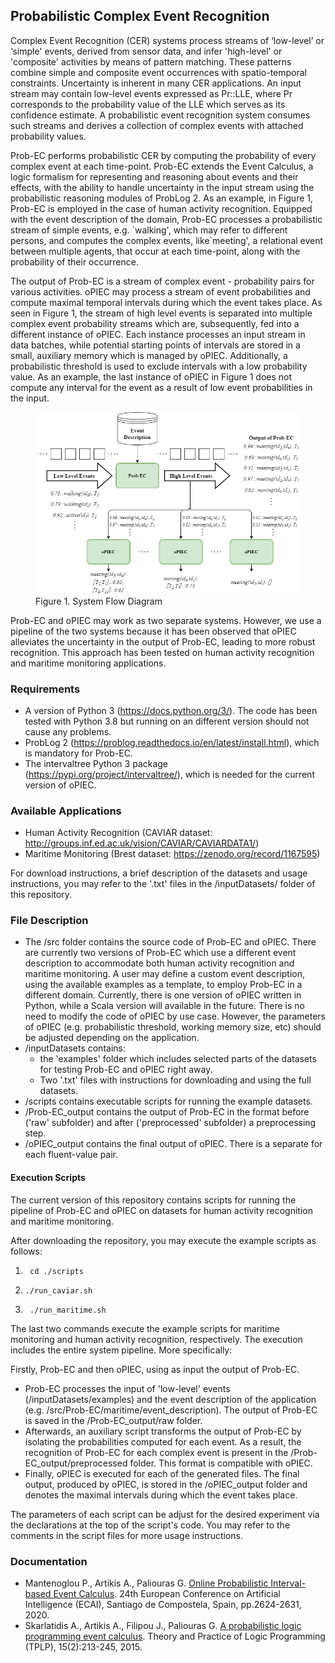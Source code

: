 ## Probabilistic Complex Event Recognition

Complex Event Recognition (CER) systems process streams of ‘low-level’ or ‘simple' events, derived from sensor data, and infer 'high-level' or 'composite' activities by means of pattern matching. These patterns combine simple and composite event occurrences with spatio-temporal constraints. Uncertainty is inherent in many CER applications. An input stream may contain low-level events expressed as Pr::LLE, where Pr corresponds to the probability value of the LLE which serves as its confidence estimate. A probabilistic event recognition system consumes such streams and derives a collection of complex events with attached probability values. 

Prob-EC performs probabilistic CER by computing the probability of every complex event at each time-point. Prob-EC extends the Event Calculus, a logic formalism for representing and reasoning about events and their effects, with the ability to handle uncertainty in the input stream using the probabilistic reasoning modules of ProbLog 2. As an example, in Figure 1, Prob-EC is employed in the case of human activity recognition. Equipped with the event description of the domain, Prob-EC processes a probabilistic stream of simple events, e.g. \`walking', which may refer to different persons, and computes the complex events, like`meeting', a relational event between multiple agents, that occur at each time-point, along with the probability of their occurrence. 

The output of Prob-EC is a stream of complex event - probability pairs for various activities. oPIEC may process a stream of event probabilities and compute maximal temporal intervals during which the event takes place. As seen in Figure 1, the stream of high level events is separated into multiple complex event probability streams which are, subsequently, fed into a different instance of oPIEC. Each instance processes an input stream in data batches, while potential starting points of intervals are stored in a small, auxiliary memory which is managed by oPIEC. Additionally, a probabilistic threshold is used to exclude intervals with a low probability value. As an example, the last instance of oPIEC in Figure 1 does not compute any interval for the event as a result of low event probabilities in the input. 

<figure class="image">
    <img src="figures/system-flow.png" width="800" alt="System Flow Diagram">
    <figcaption>Figure 1. System Flow Diagram</figcaption>
</figure>

Prob-EC and oPIEC may work as two separate systems. However, we use a pipeline of the two systems because it has been observed that oPIEC alleviates the uncertainty in the output of Prob-EC, leading to more robust recognition. This approach has been tested on human activity recognition and maritime monitoring applications.  

### Requirements

- A version of Python 3 (https://docs.python.org/3/). The code has been tested with Python 3.8 but running on an different version should not cause any problems.
- ProbLog 2 (https://problog.readthedocs.io/en/latest/install.html), which is mandatory for Prob-EC.
- The intervaltree Python 3 package (https://pypi.org/project/intervaltree/), which is needed for the current version of oPIEC.

### Available Applications

- Human Activity Recognition (CAVIAR dataset: http://groups.inf.ed.ac.uk/vision/CAVIAR/CAVIARDATA1/)
- Maritime Monitoring (Brest dataset: https://zenodo.org/record/1167595)

For download instructions, a brief description of the datasets and usage instructions, you may refer to the '.txt' files in the /inputDatasets/ folder of this repository.

### File Description

- The /src folder contains the source code of Prob-EC and oPIEC. There are currently two versions of Prob-EC which use a different event description to accommodate both human activity recognition and maritime monitoring. A user may define a custom event description, using the available examples as a template, to employ Prob-EC in a different domain. Currently, there is one version of oPIEC written in Python, while a Scala version will available in the future. There is no need to modify the code of oPIEC by use case. However, the parameters of oPIEC (e.g. probabilistic threshold, working memory size, etc) should be adjusted depending on the application. 
- /inputDatasets contains:
	- the 'examples' folder which includes selected parts of the datasets for testing Prob-EC and oPIEC right away.
	- Two '.txt' files with instructions for downloading and using the full datasets.
- /scripts contains executable scripts for running the example datasets.
- /Prob-EC_output contains the output of Prob-EC in the format before ('raw' subfolder) and after ('preprocessed' subfolder) a preprocessing step.
- /oPIEC_output contains the final output of oPIEC. There is a separate for each fluent-value pair. 

#### Execution Scripts

The current version of this repository contains scripts for running the pipeline of Prob-EC and oPIEC on datasets for human activity recognition and maritime monitoring.

After downloading the repository, you may execute the example scripts as follows:

1. ```  cd ./scripts ```

2. ``` ./run_caviar.sh ```

3. ```  ./run_maritime.sh ```

The last two commands execute the example scripts for maritime monitoring and human activity recognition, respectively. The execution includes the entire system pipeline. More specifically:

Firstly, Prob-EC and then oPIEC, using as input the output of Prob-EC. 

- Prob-EC processes the input of 'low-level' events (/inputDatasets/examples) and the event description of the application (e.g. /src/Prob-EC/maritime/event_description). The output of Prob-EC is saved in the /Prob-EC_output/raw folder. 
- Afterwards, an auxiliary script transforms the output of Prob-EC by isolating the probabilities computed for each event. As a result, the recognition of Prob-EC for each complex event is present in the /Prob-EC_output/preprocessed folder. This format is compatible with oPIEC. 
- Finally, oPIEC is executed for each of the generated files. The final output, produced by oPIEC, is stored in the /oPIEC_output folder and denotes the maximal intervals during which the event takes place.

The parameters of each script can be adjust for the desired experiment via the declarations at the top of the script's code. You may refer to the comments in the script files for more usage instructions.

### Documentation

- Mantenoglou P., Artikis A., Paliouras G. [Online Probabilistic Interval-based Event Calculus](https://doi.org/10.3233/FAIA200399). 24th European Conference on Artificial Intelligence (ECAI), Santiago de Compostela, Spain, pp.2624-2631, 2020.
- Skarlatidis A., Artikis A., Filipou J., Paliouras G. [A probabilistic logic programming event calculus](https://doi.org/10.1017/S1471068413000690). Theory and Practice of Logic Programming (TPLP), 15(2):213-245, 2015.
